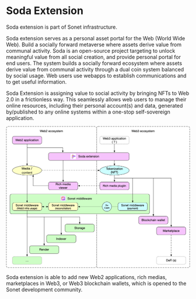 # Soda Extension

Soda extension is part of Sonet infrastructure.

Soda extension serves as a personal asset portal for the Web (World Wide Web). Build a socially forward metaverse where assets derive value from communal activity.
Soda is an open-source project targeting to unlock meaningful value from all social creation, and provide  personal portal for end users.
The system builds a socially forward ecosystem where assets derive value from communal activity through a dual coin system balanced by social usage.
Web users use webapps to establish communications and to get useful information.

Soda Extension is assigning value to social activity by bringing NFTs to Web 2.0 in a frictionless way. This seamlessly allows web users to manage their online resources, including their personal account(s) and data, generated by/published to any online systems within a one-stop self-sovereign application.

![sonet-components](./document/assets/sonet-components.png)

Soda extension is able to add new Web2 applications, rich medias, marketplaces in Web3, or Web3 blockchain wallets, which is opened to the Sonet development community.